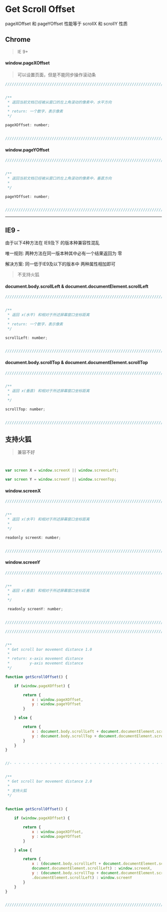 # Get Scroll Offset

pageXOffset 和 pageYOffset 性能等于 scrollX 和 scrollY 性质

## Chrome

> IE 9+

#### window.pageXOffset

> 可以设置页面，但是不能同步操作滚动条

``` javascript
///////////////////////////////////////////////////////////////////////////////////////////////////////////////////////


/**
 * 返回当前文档已经被从窗口的左上角滚动的像素中，水平方向
 * 
 * return: 一个数字，表示像素
 */

pageXOffset: number;


///////////////////////////////////////////////////////////////////////////////////////////////////////////////////////
```



#### window.pageYOffset

``` javascript
///////////////////////////////////////////////////////////////////////////////////////////////////////////////////////


/**
 * 返回当前文档已经被从窗口的左上角滚动的像素中，垂直方向
 * 
 */

pageYOffset: number;


///////////////////////////////////////////////////////////////////////////////////////////////////////////////////////
```

*** 

## IE9 -

由于以下4种方法在 IE9及下 的版本种兼容性混乱

唯一规则: 两种方法在同一版本种其中必有一个结果返回为 零

解决方案: 同一低于IE9及以下的版本中 两种属性相加即可

> 不支持火狐

#### document.body.scrollLeft & document.documentElement.scrollLeft

``` javascript
///////////////////////////////////////////////////////////////////////////////////////////////////////////////////////


/**
 * 返回 x(水平) 和相对于所述屏幕窗口坐标距离
 * 
 * return: 一个数字，表示像素
 */

scrollLeft: number;


///////////////////////////////////////////////////////////////////////////////////////////////////////////////////////
```



#### document.body.scrollTop & document.documentElement.scrollTop

``` javascript
///////////////////////////////////////////////////////////////////////////////////////////////////////////////////////


/**
 * 返回 x(垂直) 和相对于所述屏幕窗口坐标距离
 * 
 */

scrollTop: number;


///////////////////////////////////////////////////////////////////////////////////////////////////////////////////////
```


## 支持火狐

> 兼容不好

``` javascript


var screen X = window.screenX || window.screenLeft;

var screen Y = window.screenY || window.screenTop;


```

#### window.screenX

``` javascript
///////////////////////////////////////////////////////////////////////////////////////////////////////////////////////


/**
 * 返回 x(水平) 和相对于所述屏幕窗口坐标距离
 * 
 */

readonly screenX: number;


///////////////////////////////////////////////////////////////////////////////////////////////////////////////////////
```

#### window.screenY

``` javascript
///////////////////////////////////////////////////////////////////////////////////////////////////////////////////////


/**
 * 返回 x(垂直) 和相对于所述屏幕窗口坐标距离
 * 
 */

 readonly screenY: number;


///////////////////////////////////////////////////////////////////////////////////////////////////////////////////////
```



``` javascript
///////////////////////////////////////////////////////////////////////////////////////////////////////////////////////


/**
 * Get scroll bar movement distance 1.0
 * 
 * return: x-axis movement distance
 *         y-axis movement distance
 */

function getScrollOffset() {

    if (window.pageXOffset) {

        return {
            x : window.pageXOffset,
            y : window.pageYOffset
        }

    } else {

        return {
            x : document.body.scrollLeft + document.documentElement.scrollLeft,
            y : document.body.scrollTop + document.documentElement.scrollTop
        }
    }
}


//- - - - - - - - - - - - - - - - - - - - - - - - - - - - - - - - - - - - - - - - - - - - - - - - - - - - - - - - - -//


/**
 * Get scroll bar movement distance 2.0
 * 
 * 支持火狐
 */
 
 
function getScrollOffset() {

    if (window.pageXOffset) {

        return {
            x : window.pageXOffset,
            y : window.pageYOffset
        }

    } else {

        return {
            x : (document.body.scrollLeft + document.documentElement.scrollLeft) ? (document.body.scrollLeft + 
            document.documentElement.scrollLeft) : window.screenX,
            y : (document.body.scrollTop + document.documentElement.scrollTop) ? (document.body.scrollLeft + document
            .documentElement.scrollLeft) : window.screenY
        }
    }
}


///////////////////////////////////////////////////////////////////////////////////////////////////////////////////////
```



